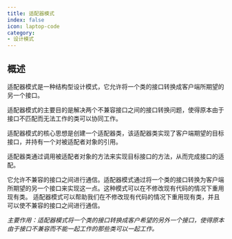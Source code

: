 ```yaml
---
title: 适配器模式
index: false
icon: laptop-code
category:
- 设计模式
---
```


## 概述

适配器模式是一种结构型设计模式，它允许将一个类的接口转换成客户端所期望的另一个接口。

适配器模式的主要目的是解决两个不兼容接口之间的接口转换问题，使得原本由于接口不匹配而无法工作的类可以协同工作。

适配器模式的核心思想是创建一个适配器类，该适配器类实现了客户端期望的目标接口，并持有一个对被适配者对象的引用。

适配器类通过调用被适配者对象的方法来实现目标接口的方法，从而完成接口的适配。

它允许不兼容的接口之间进行通信。适配器模式通过将一个类的接口转换为客户端所期望的另一个接口来实现这一点。这种模式可以在不修改现有代码的情况下重用现有类。
适配器模式可以帮助我们在不修改现有代码的情况下重用现有类，并且可以使不兼容的接口之间进行通信。

_主要作用：适配器模式将一个类的接口转换成客户希望的另外一个接口，使得原本由于接口不兼容而不能一起工作的那些类可以一起工作。_





